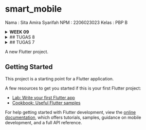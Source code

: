 # smart_mobile

Nama    : Sita Amira Syarifah
NPM     : 2206023023
Kelas   : PBP B


<details>
<summary> <b> WEEK 09 </b> </summary>

## Apakah bisa kita melakukan pengambilan data JSON tanpa membuat model terlebih dahulu? Jika iya, apakah hal tersebut lebih baik daripada membuat model sebelum melakukan pengambilan data JSON?
Iya, kita mampu mengakses data JSON tanpa perlu membuat model terlebih dahulu. Mengambil data JSON tanpa model berarti kita langsung memproses struktur data dasarnya menggunakan bahasa pemrograman yang digunakan.

Keunggulan dari Pendekatan Tanpa Model:

Fleksibilitas: Memudahkan penanganan data yang memiliki struktur yang tidak tetap atau sering berubah.
Pengembangan Cepat: Mengurangi kebutuhan perancangan dan implementasi model sebelumnya.
Simplicity: Cocok untuk skenario sederhana di mana struktur data tidak terlalu kompleks atau tidak memerlukan validasi khusus.
Keunggulan dari Penggunaan Model:

Validasi Data: Model membantu dalam memvalidasi data dan memastikan kesesuaian data yang diterima dengan yang diharapkan.
Konsistensi: Mempermudah pemeliharaan kode, khususnya dalam proyek besar, karena semua interaksi data mengikuti struktur yang telah ditetapkan.
Pemeliharaan Kode: Mempermudah pemeliharaan dan perubahan kode di masa mendatang karena perubahan pada struktur data hanya perlu dilakukan di satu tempat (model).
Dokumentasi: Model berperan sebagai bentuk dokumentasi, memudahkan pengembang lain untuk memahami struktur data.
Lebih disarankan untuk membangun model terlebih dahulu sehingga data JSON yang akan diolah sudah sesuai dengan sintaks pemrograman yang benar.
<br>



## Jelaskan fungsi dari CookieRequest dan jelaskan mengapa instance CookieRequest perlu untuk dibagikan ke semua komponen di aplikasi Flutter.
Fungsi utama dari `CookieRequest` adalah mengelola cookie pada saat melakukan permintaan HTTP. Ini mencakup pengiriman cookie saat permintaan HTTP dikirimkan ke server serta penyimpanan cookie yang diterima dari server. Keberadaan ini krusial untuk memastikan konsistensi sesi pengguna dalam konteks penggunaan aplikasi, seperti saat proses autentikasi atau ketika menyesuaikan preferensi pengguna yang telah disimpan.

Penggunaan instance `CookieRequest` secara universal ke semua komponen dalam aplikasi Flutter memiliki kepentingan besar karena memastikan manajemen cookie dilakukan secara seragam di seluruh aplikasi. Dengan pendekatan ini, setiap permintaan yang dilakukan dari berbagai bagian aplikasi akan mengakses informasi cookie yang sama, memastikan bahwa pengguna tetap terautentikasi dan preferensi mereka tetap konsisten di seluruh aplikasi. Selain itu, pendekatan ini juga membantu menyederhanakan arsitektur kode dengan mengkonsolidasikan logika manajemen cookie, mengurangi duplikasi kode dan potensi kesalahan yang mungkin terjadi.


## Jelaskan mekanisme pengambilan data dari JSON hingga dapat ditampilkan pada Flutter.
1. GET Request dikirimkan ke url supaya kita mendapatkan JSON yang berisi list of product.
```   var url = Uri.parse('http://127.0.0.1:8000/json/');
    var response = await http.get(
      url,
      headers: {"Content-Type": "application/json"},
    );
```

2. Mengubah http respons body agar sesuai dengan bentuk JSON
```
var data = jsonDecode(utf8.decode(response.bodyBytes)); 
```
3. Dari data JSON tersebut, objek product dibuat dan disimpan pada list_product.
```
List<Product> list_product = [];
    for (var d in data) {
      if (d != null) {
        list_product.add(Product.fromJson(d));
      }
    }
    return list_product;
```
4. Seluruh item yang sudah ada ditampilkan dengan ListView.builder() dan masing-masingnya ditampilkan dalam bentuk Card. Jika card suatu product diklik, maka akan pergi ke halaman details
```
 return ListView.builder(
              itemCount: snapshot.data!.length,
              itemBuilder: (context, index) {
                var barang = snapshot.data![index].fields; // Assuming fields has the necessary properties
                return Card(
                  child: InkWell(
                    onTap: () {
                      Navigator.push(
                        context,
                        MaterialPageRoute(
                          builder: (context) => DetailItemPage(fields: barang),
                        ),
                      );
                    },
```

## Jelaskan mekanisme autentikasi dari input data akun pada Flutter ke Django hingga selesainya proses autentikasi oleh Django dan tampilnya menu pada Flutter.
1. Membangun objek request dengan CookieRequest lalu meminta input username dan password.
```
    final request = context.watch<CookieRequest>();
```
```
            TextField(
              controller: _usernameController,
              decoration: const InputDecoration(
                labelText: 'Username',
              ),
            ),
```
```
            TextField(
              controller: _passwordController,
              decoration: const InputDecoration(
                labelText: 'Password',
              ),
              obscureText: true,
            ),
```
2. Melakukan login request supaya bisa  mengirim data username dan password ke url tujuan.
```
                final response =
                    await request.login("http://127.0.0.1:8000/auth/login/", {
                  'username': username,
                  'password': password,
                });
```
3. App akan memberikan respons sesuai login request. Kalau berhasil, maka user akan menuju halaman MyHomePage(). Sedangkan, kalau gagal akan muncul AlertDialog().

```
               if (request.loggedIn) {
                  String message = response['message'];
                  String uname = response['username'];
                  // ignore: use_build_context_synchronously
                  Navigator.pushReplacement(
                    context,
                    MaterialPageRoute(builder: (context) => MyHomePage()),
                  );
                  // ignore: use_build_context_synchronously
                  ScaffoldMessenger.of(context)
                    ..hideCurrentSnackBar()
                    ..showSnackBar(SnackBar(
                        content: Text("$message Selamat datang, $uname.")));
                } else {
                  // ignore: use_build_context_synchronously
                  showDialog(
                    context: context,
                    builder: (context) => AlertDialog(
                      title: const Text('Login Gagal'),
                      content: Text(response['message']),
                      actions: [
                        TextButton(
                          child: const Text('OK'),
                          onPressed: () {
                            Navigator.pop(context);
                          },
                        ),
                      ],
                    ),
```
## Sebutkan seluruh widget yang kamu pakai pada tugas ini dan jelaskan fungsinya masing-masing.
1. `LeftDrawer`: Suatu komponen kustom (didefinisikan di luar kode yang disediakan) yang mungkin dipakai untuk menampilkan drawer navigasi di sisi kiri.
2. `FutureBuilder`: Sebuah widget yang digunakan untuk membangun widget berdasarkan hasil terkini dari Future, seperti menampilkan data yang diperoleh dari internet.
3. `Center`: Widget yang memposisikan child widgetnya tepat di tengah-tengah dari parent widget.
4. `CircularProgressIndicator`: Widget yang menampilkan indikator loading berupa lingkaran yang berputar.
5. `ListView.builder`: Widget yang digunakan untuk membuat daftar yang bisa di-scroll, dimana item-itemnya dibangun secara dinamis.
6. `SizedBox`: Widget yang memberikan ruang atau jarak antara widget lain.
7. `ElevatedButton`: Widget yang menampilkan tombol dengan tampilan menonjol, sering digunakan untuk aksi utama dalam sebuah form.
8. `Navigator`: Digunakan untuk melakukan navigasi antar halaman dalam aplikasi.
9. `AlertDialog`: Widget yang menampilkan dialog untuk memberikan informasi atau konfirmasi kepada pengguna.
10. `TextButton`: Widget yang menampilkan tombol berupa teks, umumnya digunakan dalam dialog.
11. `Provider`: Paket yang digunakan untuk mengelola state dan akses data melintasi berbagai widget.
12. `CookieRequest` (dari `pbp_django_auth`): Komponen yang digunakan untuk mengatur autentikasi serta permintaan HTTP dengan menggunakan cookie, terutama dalam konteks proses login.

Selebihnya sama seperti  minggu lalu.

## Jelaskan bagaimana cara kamu mengimplementasikan checklist di atas secara step-by-step! (bukan hanya sekadar mengikuti tutorial).
1. Pembuatan aplikasi baru dalam proyek Django yang dinamai authentication.
2. Pemasangan library corsheaders dan konfigurasinya pada pengaturan di proyek Django.
3. Penyusunan metode untuk proses login di dalam views.py pada aplikasi authentication.
4. Pembuatan metode untuk proses logout di dalam views.py pada aplikasi authentication.
5. Pembuatan metode create_product_flutter di dalam views.py pada aplikasi utama.
6. Pengaturan path untuk semua metode yang baru dibuat.
7. Instalasi semua paket baru yang diperlukan untuk tugas minggu ini, seperti provider, pbp_django_auth, dan http.
8. Pembuatan login.dart dan penyesuaian main.dart agar masuk pertama kali ke LoginPage().
9. Pembuatan product.dart sebagai model.
10. Pengizinan aplikasi Flutter untuk mengakses internet.
11. Pembuatan list_product.dart dengan pengambilan data dari web yang telah di-deploy.
12. Penyesuaian kembali left drawer.
13. Koneksi form dengan CookieRequest.
14. Penyesuaian kembali pengisian form dengan jsonEncode.
15. Penyesuaian kembali card.dart dengan CookieRequest untuk dapat melakukan logout menggunakan metode yang telah dibangun sebelumnya.
16. Melakukan langkah add-commit-push ke GitHub.



</details>

<details>
<summary> ## TUGAS 8 </summary>
<br>
1. Jelaskan perbedaan antara Navigator.push() dan Navigator.pushReplacement(), disertai dengan contoh mengenai penggunaan kedua metode tersebut yang tepat!

Jawab :
Navigator.push() digunakan untuk melompat ke halaman baru di atas urutan halaman yang ada. Biasanya, ini berguna saat ingin tetap menyimpan jejak perjalanan navigasi, seperti ketika berpindah dari halaman utama ke halaman detail. Misalnya, saat pengguna memilih item dari daftar di halaman utama, kita bisa menggunakan Navigator.push() untuk menampilkan detail dari item tersebut. Setelah selesai, pengguna bisa kembali ke halaman utama dengan menekan tombol kembali.

Navigator.pushReplacement() digunakan untuk menggantikan layar saat ini dengan layar yang baru di urutan navigasi. Ini berguna ketika kita tidak ingin pengguna kembali ke layar sebelumnya, contohnya setelah berhasil proses login. Misalnya, setelah pengguna berhasil masuk pada layar login, kita bisa menggunakan Navigator.pushReplacement() untuk langsung membawa mereka ke halaman utama. Dengan begitu, kita dapat mencegah pengguna untuk kembali ke layar login dengan menekan tombol kembali.


2.Jelaskan masing-masing layout widget pada Flutter dan konteks penggunaannya masing-masing!

Jawab :
Column dan Row
Kegunaan: Mengelola widget secara vertikal (Column) dan horizontal (Row). 
Penerapan: Ideal digunakan untuk mengatur tata letak linier seperti formulir atau toolbar.

Stack
Kegunaan: Mengizinkan tumpukan widget satu di atas yang lain. 
Penerapan: Cocok untuk overlay, seperti menempatkan teks di atas gambar.

Container
Kegunaan: Widget serbaguna untuk membungkus, mendekorasi, dan menentukan ukuran.
Penerapan: Berguna saat Anda memerlukan kotak dengan padding, margin, latar belakang, atau perubahan bentuk.

GridView
Kegunaan: Menampilkan widget dalam grid yang dapat di-scroll. 
Penerapan: Cocok digunakan untuk galeri foto atau daftar pilihan produk.

ListView
Kegunaan: Menampilkan daftar item yang bisa di-scroll. 
Penerapan: Berguna untuk daftar email, berita, atau pengaturan.

Flex dan Expanded
Kegunaan: Memberikan fleksibilitas dalam tata letak dengan membagi ruang. 
Penerapan: Berguna saat Anda ingin widget memiliki ukuran relatif terhadap ruang yang tersedia.

3.Sebutkan apa saja elemen input pada form yang kamu pakai pada tugas kali ini dan jelaskan mengapa kamu menggunakan elemen input tersebut!

Jawab :
Pada tugas ini saya menggunakan TextField karena hanya perlu input teks, seperti nama produk, jumlah produk, deskripsi, dll.


4.Bagaimana penerapan clean architecture pada aplikasi Flutter?

Jawab : 
Clean Architecture mengatur aplikasi menjadi beberapa lapisan:

Presentation Layer: Menangani UI dan penggunaan Widget. Ini harus memiliki logika tampilan minimal.
Business Logic Layer (BLoC)/State Management: Mengelola state dan logika bisnis aplikasi.
Domain Layer: Berisi aturan bisnis dan entitas.
Data Layer: Mengatur API, penyimpanan lokal, dan repositori yang mengatur data.

Langkah-langkah penerapannya:

Memisahkan kode ke dalam lapisan yang telah disebutkan.
Menggunakan BLoC atau provider untuk manajemen status.
Menerapkan prinsip Dependency Inversion antara lapisan-lapisan yang ada.
Memastikan komunikasi antara lapisan-lapisan tersebut bersih dan terstruktur.


5.Jelaskan bagaimana cara kamu mengimplementasikan checklist di atas secara step-by-step! (bukan hanya sekadar mengikuti tutorial)

Jawab :

Pertama, saya membuat sebuah halaman formulir bernama smart_mobile_form.dart yang akan terbuka saat tombol "Tambah Item" ditekan. Di halaman ini, terdapat tiga elemen input yang menggunakan TextFormField dengan nama name, amount, dan description.

Selanjutnya, menambahkan tombol save pada smart_mobile_form.dart yang hanya akan aktif (mengaktifkan aksi) saat semua elemen field terisi.

Setelah itu, menerapkan sebuah pop-up yang akan menampilkan informasi dari input pengguna setelah tombol save berhasil ditekan.

Kemudian, membuat file baru bernama left_drawer.dart yang akan berfungsi sebagai navigasi "Halaman Utama" untuk menuju ke homePage dan "Tambah Item" untuk membuka halaman smart_mobile_form.dart, memungkinkan pengguna untuk menambahkan item.

Setelahnya, untuk bonus: Dalam main.dart, saya membuat sebuah list untuk menyimpan semua model yang sudah dibuat sebagai instansi. Saya juga menyediakan file model.dart untuk membuat model tersebut.

Saya juga membuat berkas lihat_item.dart yang bertujuan untuk menampilkan semua item yang telah dimasukkan oleh pengguna.
</details>

<details>
<summary>## TUGAS 7 </summary>
<br>


1. Apa perbedaan utama antara stateless dan stateful widget dalam konteks pengembangan aplikasi Flutter?

Jawab : 
Dalam pengembangan aplikasi Flutter, perbedaan utama antara stateless widget dan stateful widget terletak pada kemampuan mereka untuk mengelola dan mengubah keadaan (state) dari widget tersebut. Berikut perbedaan utama antara keduanya:

-- Stateless Widget:

Stateless widget adalah widget yang keadaannya tidak dapat berubah (immutable) setelah dibuat.
Stateless widget cocok digunakan untuk bagian aplikasi yang tidak memerlukan perubahan keadaan atau perubahan data yang sering.
Contoh penggunaan stateless widget adalah menampilkan teks statis, ikon, gambar, atau elemen-elemen UI yang tidak memerlukan pembaruan berdasarkan perubahan data.

-- Stateful Widget:

Stateful widget adalah widget yang dapat mengubah keadaannya (mutable) sepanjang waktu.
Stateful widget digunakan ketika Anda perlu memperbarui tampilan atau respons widget berdasarkan perubahan data atau interaksi pengguna.
Stateful widget memiliki metode setState yang memungkinkan Anda memperbarui tampilan widget ketika perubahan keadaan terjadi. Saat Anda memanggil setState, Flutter akan membangkitkan ulang widget untuk mencerminkan perubahan tersebut.
Contoh penggunaan stateful widget meliputi formulir yang memerlukan pengguna untuk memasukkan data, daftar yang dapat diperbarui, atau tampilan yang berubah berdasarkan perubahan data seperti perhitungan.

2. Sebutkan seluruh widget yang kamu gunakan untuk menyelesaikan tugas ini dan jelaskan fungsinya masing-masing.
Jawab :

AppBar: Widget bar yang menampilkan judul aplikasi "SMart - Sita Mart"

SingleChildScrollView: Wrapper widget yang memungkinkan kontennya dapat di-scroll

Padding: Widget yang memberikan margin dari semua sisi

Column: Digunakan untuk menyusun children secara vertikal

Text: Untuk menampilkan teks (PBP Shop) dengan gaya penampilan yang sesuai

Material: Memberikan latar belakang berwarna

InkWell: Membuat area di dalamnya responsif terhadap sentuhan

Container: Widget yang mengelilingi ikon dan teks

Icon: Menampilkan ikon yang sesuai

Text: Widget berisi teks untuk menampilkan teks

3. Jelaskan bagaimana cara kamu mengimplementasikan checklist di atas secara step-by-step (bukan hanya sekadar mengikuti tutorial)
Jawab :
Membuat program Flutter dengan nama "smart_mobile" dalam direktori kerja "smart_mobile."

Membuat repositori GitHub dengan nama "smart_mobile" dan menjalankan perintah `git init` pada root folder proyek.

Melakukan `git add`, `git commit`, dan `git push` untuk mengunggah proyek Flutter sementara ke GitHub.

Merapihkan struktur proyek dengan membuat file "menu.dart."

Mengubah warna dan sifat widget pada halaman menu menjadi stateless.

Membuat card untuk tombol "Lihat Item," "Tambah Item," dan "Logout."

Membuat widget "build" dan mengatur agar snackbar muncul saat ketiga tombol sebelumnya ditekan dengan menggunakan `ScaffoldMessenger.of(context)`, hingga pesan teks muncul saat tombol ditekan.

Membuat file README yang berisi jawaban untuk pertanyaan.

Menjalankan perintah `git add`, `git commit`, dan `git push` untuk mengunggah perubahan ke GitHub.
</details>



A new Flutter project.

## Getting Started

This project is a starting point for a Flutter application.

A few resources to get you started if this is your first Flutter project:

- [Lab: Write your first Flutter app](https://docs.flutter.dev/get-started/codelab)
- [Cookbook: Useful Flutter samples](https://docs.flutter.dev/cookbook)

For help getting started with Flutter development, view the
[online documentation](https://docs.flutter.dev/), which offers tutorials,
samples, guidance on mobile development, and a full API reference.



